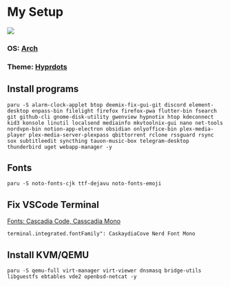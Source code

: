 # My Setup

![](https://github.com/ALi3naTEd0/My-Setup/blob/main/screenshot.png)

### **OS**: [Arch](https://archlinux.org/)
### **Theme**: [Hyprdots](https://github.com/prasanthrangan/hyprdots)

## Install programs
```
paru -S alarm-clock-applet btop deemix-fix-gui-git discord element-desktop enpass-bin filelight firefox firefox-pwa flutter-bin fsearch git github-cli gnome-disk-utility gwenview hypnotix htop kdeconnect kid3 konsole linutil localsend mediainfo mkvtoolnix-gui nano net-tools nordvpn-bin notion-app-electron obsidian onlyoffice-bin plex-media-player plex-media-server-plexpass qbittorrent rclone rssguard rsync sox subtitleedit syncthing tauon-music-box telegram-desktop thunderbird uget webapp-manager -y
```

## Fonts
```
paru -S noto-fonts-cjk ttf-dejavu noto-fonts-emoji
```

## Fix VSCode Terminal
[Fonts: Cascadia Code, Casscadia Mono](https://www.nerdfonts.com/font-downloads)
```
terminal.integrated.fontFamily": CaskaydiaCove Nerd Font Mono
```

## Install KVM/QEMU
```
paru -S qemu-full virt-manager virt-viewer dnsmasq bridge-utils libguestfs ebtables vde2 openbsd-netcat -y
```
